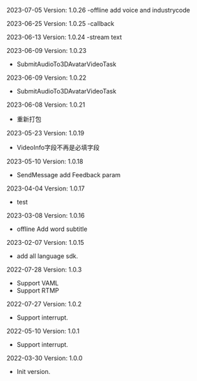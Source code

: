 2023-07-05 Version: 1.0.26
-offline add voice and industrycode

2023-06-25 Version: 1.0.25
-callback

2023-06-13 Version: 1.0.24
-stream text

2023-06-09 Version: 1.0.23
- SubmitAudioTo3DAvatarVideoTask

2023-06-09 Version: 1.0.22
- SubmitAudioTo3DAvatarVideoTask

2023-06-08 Version: 1.0.21
- 重新打包

2023-05-23 Version: 1.0.19
- VideoInfo字段不再是必填字段

2023-05-10 Version: 1.0.18
- SendMessage add Feedback param

2023-04-04 Version: 1.0.17
- test

2023-03-08 Version: 1.0.16
- offline Add word subtitle

2023-02-07 Version: 1.0.15
- add all language sdk.

2022-07-28 Version: 1.0.3
- Support VAML
- Support RTMP

2022-07-27 Version: 1.0.2
- Support interrupt.

2022-05-10 Version: 1.0.1
- Support interrupt.

2022-03-30 Version: 1.0.0
- Init version.

